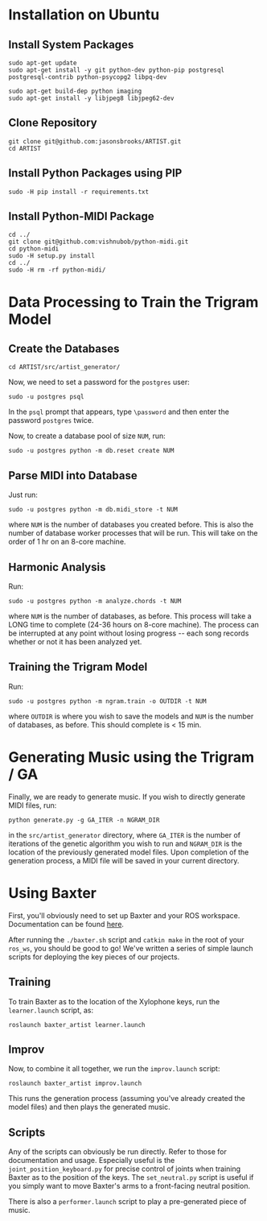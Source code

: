 # Installation on Ubuntu

## Install System Packages

```
sudo apt-get update
sudo apt-get install -y git python-dev python-pip postgresql postgresql-contrib python-psycopg2 libpq-dev

sudo apt-get build-dep python imaging
sudo apt-get install -y libjpeg8 libjpeg62-dev
```

## Clone Repository

```
git clone git@github.com:jasonsbrooks/ARTIST.git
cd ARTIST
```

## Install Python Packages using PIP

```
sudo -H pip install -r requirements.txt
```

## Install Python-MIDI Package

```
cd ../
git clone git@github.com:vishnubob/python-midi.git
cd python-midi
sudo -H setup.py install
cd ../
sudo -H rm -rf python-midi/
```

# Data Processing to Train the Trigram Model

## Create the Databases

```
cd ARTIST/src/artist_generator/
```

Now, we need to set a password for the `postgres` user:

```
sudo -u postgres psql
```

In the `psql` prompt that appears, type `\password` and then enter the password `postgres` twice.

Now, to create a database pool of size `NUM`, run:

```
sudo -u postgres python -m db.reset create NUM
```

## Parse MIDI into Database

Just run:

```
sudo -u postgres python -m db.midi_store -t NUM
```

where `NUM` is the number of databases you created before. This is also the number of database worker processes that will be run. This will take on the order of 1 hr on an 8-core machine.

## Harmonic Analysis

Run:

```
sudo -u postgres python -m analyze.chords -t NUM
```

where `NUM` is the number of databases, as before. This process will take a LONG time to complete (24-36 hours on 8-core machine). The process can be interrupted at any point without losing progress -- each song records whether or not it has been analyzed yet.

## Training the Trigram Model

Run:

```
sudo -u postgres python -m ngram.train -o OUTDIR -t NUM
```

where `OUTDIR` is where you wish to save the models and `NUM` is the number of databases, as before. This should complete is < 15 min.

# Generating Music using the Trigram / GA

Finally, we are ready to generate music. If you wish to directly generate MIDI files, run:

```
python generate.py -g GA_ITER -n NGRAM_DIR
```

in the `src/artist_generator` directory, where `GA_ITER` is the number of iterations of the genetic algorithm you wish to run and `NGRAM_DIR` is the location of the previously generated model files. Upon completion of the generation process, a MIDI file will be saved in your current directory.

# Using Baxter

First, you'll obviously need to set up Baxter and your ROS workspace. Documentation can be found [here](http://sdk.rethinkrobotics.com/wiki/Hello_Baxter).

After running the `./baxter.sh` script and `catkin make` in the root of your `ros_ws`, you should be good to go! We've written a series of simple launch scripts for deploying the key pieces of our projects.

## Training

To train Baxter as to the location of the Xylophone keys, run the `learner.launch` script, as:

```
roslaunch baxter_artist learner.launch
```

## Improv

Now, to combine it all together, we run the `improv.launch` script:

```
roslaunch baxter_artist improv.launch
```

This runs the generation process (assuming you've already created the model files) and then plays the generated music.

## Scripts

Any of the scripts can obviously be run directly. Refer to those for documentation and usage. Especially useful is the `joint_position_keyboard.py` for precise control of joints when training Baxter as to the position of the keys. The `set_neutral.py` script is useful if you simply want to move Baxter's arms to a front-facing neutral position.

There is also a `performer.launch` script to play a pre-generated piece of music.
